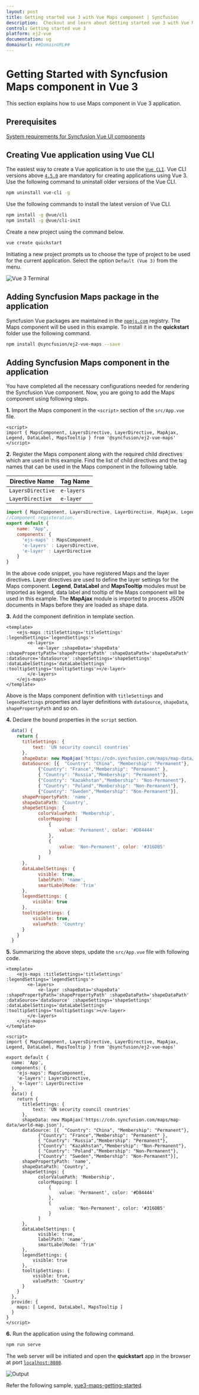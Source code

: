 ```yaml
---
layout: post
title: Getting started vue 3 with Vue Maps component | Syncfusion
description:  Checkout and learn about Getting started vue 3 with Vue Maps component of Syncfusion Essential JS 2 and more details.
control: Getting started vue 3 
platform: ej2-vue
documentation: ug
domainurl: ##DomainURL##
---
```


# Getting Started with Syncfusion Maps component in Vue 3

This section explains how to use Maps component in Vue 3 application.

## Prerequisites

[System requirements for Syncfusion Vue UI components](https://ej2.syncfusion.com/vue/documentation/system-requirements/)

## Creating Vue application using Vue CLI

The easiest way to create a Vue application is to use the [`Vue CLI`](https://github.com/vuejs/vue-cli). Vue CLI versions above [`4.5.0`](https://v3.vuejs.org/guide/migration/introduction.html#vue-cli) are mandatory for creating applications using Vue 3. Use the following command to uninstall older versions of the Vue CLI.

```bash
npm uninstall vue-cli -g

```

Use the following commands to install the latest version of Vue CLI.

```bash
npm install -g @vue/cli
npm install -g @vue/cli-init

```

Create a new project using the command below.

```bash
vue create quickstart

```

Initiating a new project prompts us to choose the type of project to be used for the current application. Select the option `Default (Vue 3)` from the menu.

![Vue 3 Terminal](./images/vue3-terminal.png)

## Adding Syncfusion Maps package in the application

Syncfusion Vue packages are maintained in the [`npmjs.com`](https://www.npmjs.com/~syncfusionorg) registry. The Maps component will be used in this example. To install it in the **quickstart** folder use the following command.

```bash
npm install @syncfusion/ej2-vue-maps --save

```

## Adding Syncfusion Maps component in the application

You have completed all the necessary configurations needed for rendering the Syncfusion Vue component. Now, you are going to add the Maps component using following steps.

**1.** Import the Maps component in the `<script>` section of the `src/App.vue` file.

```
<script>
import { MapsComponent, LayersDirective, LayerDirective, MapAjax, Legend, DataLabel, MapsTooltip } from '@syncfusion/ej2-vue-maps'
</script>

```

**2.** Register the Maps component along with the required child directives which are used in this example. Find the list of child directives and the tag names that can be used in the Maps component in the following table.
  
| Directive Name   | Tag Name    |
|------------------|-------------|
| `LayersDirective` | `e-layers` |
| `LayerDirective`  | `e-layer`  |

```js
import { MapsComponent, LayersDirective, LayerDirective, MapAjax, Legend, DataLabel, MapsTooltip } from '@syncfusion/ej2-vue-maps'
//Component registeration.
export default {
    name: "App",
    components: {
      'ejs-maps' : MapsComponent,
      'e-layers' : LayersDirective,
      'e-layer' : LayerDirective
    }
}

```

In the above code snippet, you have registered Maps and the layer directives. Layer directives are used to define the layer settings for the Maps component. **Legend**, **DataLabel** and **MapsTooltip** modules must be imported as legend, data label and tooltip of the Maps component will be used in this example. The **MapAjax** module is imported to process JSON documents in Maps before they are loaded as shape data.
  
**3.** Add the component definition in template section.

```
<template>
    <ejs-maps :titleSettings='titleSettings' :legendSettings='legendSettings'>
        <e-layers>
            <e-layer :shapeData='shapeData' :shapePropertyPath='shapePropertyPath' :shapeDataPath='shapeDataPath' :dataSource='dataSource' :shapeSettings='shapeSettings' :dataLabelSettings='dataLabelSettings' :tooltipSettings='tooltipSettings'></e-layer>
        </e-layers>
    </ejs-maps>
</template>

```

Above is the Maps component definition with `titleSettings` and `legendSettings` properties and layer definitions with `dataSource`, `shapeData`, `shapePropertyPath` and so on.

**4.** Declare the bound properties in the `script` section.

```js
  data() {
    return {
      titleSettings: {
          text: 'UN security council countries'
      },
      shapeData: new MapAjax('https://cdn.syncfusion.com/maps/map-data/world-map.json'),
      dataSource: [{  "Country": "China", "Membership": "Permanent"},
            {"Country": "France","Membership": "Permanent" },
            { "Country": "Russia","Membership": "Permanent"},
            {"Country": "Kazakhstan","Membership": "Non-Permanent"},
            { "Country": "Poland","Membership": "Non-Permanent"},
            {"Country": "Sweden","Membership": "Non-Permanent"}],
      shapePropertyPath: 'name',
      shapeDataPath: 'Country',
      shapeSettings: {
            colorValuePath: 'Membership',
            colorMapping: [
                {
                    value: 'Permanent', color: '#D84444'
                },
                {
                    value: 'Non-Permanent', color: '#316DB5'
                }
            ]
      },
      dataLabelSettings: {
            visible: true,
            labelPath: 'name',
            smartLabelMode: 'Trim'
      },
      legendSettings: {
          visible: true
      },
      tooltipSettings: {
          visible: true,
          valuePath: 'Country'
      }
    }
  }

```

**5.** Summarizing the above steps, update the `src/App.vue` file with following code.

```
<template>
    <ejs-maps :titleSettings='titleSettings' :legendSettings='legendSettings'>
        <e-layers>
            <e-layer :shapeData='shapeData' :shapePropertyPath='shapePropertyPath' :shapeDataPath='shapeDataPath' :dataSource='dataSource' :shapeSettings='shapeSettings' :dataLabelSettings='dataLabelSettings' :tooltipSettings='tooltipSettings'></e-layer>
        </e-layers>
    </ejs-maps>
</template>

<script>
import { MapsComponent, LayersDirective, LayerDirective, MapAjax, Legend, DataLabel, MapsTooltip } from '@syncfusion/ej2-vue-maps'

export default {
  name: 'App',
  components: {
    'ejs-maps': MapsComponent,
    'e-layers': LayersDirective,
    'e-layer': LayerDirective
  },
  data() {
    return {
      titleSettings: {
          text: 'UN security council countries'
      },
      shapeData: new MapAjax('https://cdn.syncfusion.com/maps/map-data/world-map.json'),
      dataSource: [{  "Country": "China", "Membership": "Permanent"},
            {"Country": "France","Membership": "Permanent" },
            { "Country": "Russia","Membership": "Permanent"},
            {"Country": "Kazakhstan","Membership": "Non-Permanent"},
            { "Country": "Poland","Membership": "Non-Permanent"},
            {"Country": "Sweden","Membership": "Non-Permanent"}],
      shapePropertyPath: 'name',
      shapeDataPath: 'Country',
      shapeSettings: {
            colorValuePath: 'Membership',
            colorMapping: [
                {
                    value: 'Permanent', color: '#D84444'
                },
                {
                    value: 'Non-Permanent', color: '#316DB5'
                }
            ]
      },
      dataLabelSettings: {
            visible: true,
            labelPath: 'name',
            smartLabelMode: 'Trim'
      },
      legendSettings: {
          visible: true
      },
      tooltipSettings: {
          visible: true,
          valuePath: 'Country'
      }
    }
  },
  provide: {
    maps: [ Legend, DataLabel, MapsTooltip ]
  }
}
</script>

```

**6.** Run the application using the following command.

```bash
npm run serve

```

The web server will be initiated and open the **quickstart** app in the browser at port [`localhost:8080`](http://localhost:8080/).

![Output](./images/vue3-maps-demo.png)

Refer the following sample, [vue3-maps-getting-started](https://github.com/SyncfusionExamples/vue3-maps-getting-started).